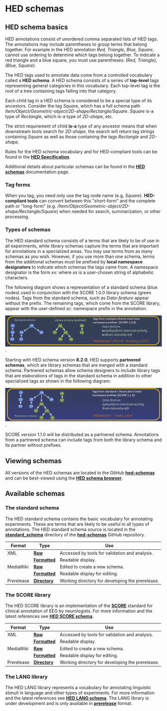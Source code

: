 # HED schemas

## HED schema basics

HED annotations consist of unordered comma separated lists of HED tags.
The annotations may include parentheses to group terms that belong together.
For example in the HED annotation *Red, Triangle, Blue, Square*,
cannot use ordering to determine which tags belong together.
To indicate a red triangle and a blue square, you must use parentheses:
*(Red, Triangle), (Blue, Square)*.

The HED tags used to annotate data come from a controlled vocabulary
called a **HED schema**. A HED schema consists of a series of **top-level** tags representing
general categories in this vocabulary.
Each top-level tag is the root of a tree containing tags falling into that category.

Each child tag in a HED schema is considered to be a special type of its ancestors.
Consider the tag *Square*, which has a full schema path
*Item/Object/Geometric-object/2D-shape/Rectangle/Square*.
*Square* is-a type of *Rectangle*, which is-a type of *2D-shape*, etc.

The strict requirement of child **is-a** type of any ancestor
means that when downstream tools search for *2D-shape*, 
the search will return tag strings containing *Square* as well as those 
containing the tags *Rectangle* and *2D-shape*.

Rules for the HED schema vocabulary and for HED-compliant tools can be found in the
[**HED Specification**](https://www.hedtags.org/hed-specification/).

Additional details about particular schemas can be found in the
[**HED schemas**](https://hed-schemas.readthedocs.io/en/latest/index.html) documentation page.

### Tag forms

When you tag, you need only use the tag node name (e.g, *Square*).
**HED-compliant tools** can convert between this "short-form" and the complete path or "long-form" 
(e.g. */Item/Object/Geometric-object/2D-shape/Rectangle/Square*) 
when needed for search, summarization, or other processing.

### Types of schemas

The HED standard schema consists of a terms that are likely to be of use in all experiments,
while library schemas capture the terms that are important for annotations in a specialized areas.
You may use terms from as many schemas as you wish.
However, if you use more than one schema, terms from the additional schemas must be prefixed
by **local namespace designators** to indicate which schemas the tags came from.
A namespace designator is the form *xx:* where *xx* is a user-chosen string of alphabetic characters.

The following diagram shows a representation of a standard schema (blue nodes) used in
conjunction with the SCORE 1.0.0 library schema (green nodes).
Tags from the standard schema, such as *Data-feature* appear without the prefix.
The remaining tags, which come from the SCORE library, 
appear with the user-defined *sc:* namespace prefix in the annotation.

![separate schemas](./_static/images/standardPlusLibrary.png).  

Starting with HED schema version **8.2.0**, HED supports **partnered schemas**,
which are library schemas that are merged with a standard schema.
Partnered schemas allow schema designers to include library
tags that are elaborations of tags in the standard schema in addition to other
specialized tags as shown in the following diagram:

![partnered schemas](./_static/images/partneredSchema.png).

SCORE version 1.1.0 will be distributed as a partnered schema.
Annotations from a partnered schema can include tags from both the library schema
and its partner without prefixes.

## Viewing schemas

All versions of the HED schemas are located in the GitHub
[**hed-schemas**](https://github.com/hed-standard/hed-schemas)
and can be best-viewed using the [**HED schema browser**](https://www.hedtags.org/hed-schema-browser/).

## Available schemas

### The standard schema

The HED standard schema contains the basic vocabulary for annotating experiments.
These are terms that are likely to be useful in all types of annotations.
The HED standard schema source is located in the 
[**standard_schema**](https://github.com/hed-standard/hed-schemas/tree/main/standard_schema)
directory of the [**hed-schemas**](https://github.com/hed-standard/hed-schemas) GitHub repository.

| Format     | Type | Use | 
|------------| ---- | ---- | 
| XML        |  [**Raw**](https://raw.githubusercontent.com/hed-standard/hed-schemas/main/standard_schema/hedxml/HED8.4.0.xml) | Accessed by tools for validation and analysis. |  
|            | [**Formatted**](https://github.com/hed-standard/hed-schemas/blob/main/standard_schema/hedxml/HED8.4.0.xml) | Readable display. |
| MediaWiki  | [**Raw**](https://raw.githubusercontent.com/hed-standard/hed-schemas/main/standard_schema/hedwiki/HED8.4.0.mediawiki) | Edited to create a new schema. |  
|            | [**Formatted**](https://github.com/hed-standard/hed-schemas/blob/main/standard_schema/hedwiki/HED8.4.0.mediawiki) |  Readable display for editing. |
| Prerelease | [**Directory**](https://github.com/hed-standard/hed-schemas/tree/main/standard_schemas/prerelease) |  Working directory for developing the prerelease. |

### The SCORE library

The HED SCORE library is an implementation of the [**SCORE**](https://www.sciencedirect.com/science/article/pii/S1388245717309069) standard for clinical annotation of EEG by neurologists.
For more information and the latest references see 
[**HED SCORE schema**](https://github.com/hed-standard/hed-schemas/blob/main/library_schemas/score/README.md).

| Format     | Type | Use | 
|------------| ---- | ---- | 
| XML        |  [**Raw**](https://raw.githubusercontent.com/hed-standard/hed-schemas/main/library_schemas/score/hedxml/HED_score_2.1.0.xml) | Accessed by tools for validation and analysis. |  
|            | [**Formatted**](https://github.com/hed-standard/hed-schemas/blob/main/library_schemas/score/hedxml/HED_score_1.1.0.xml) | Readable display. |
| MediaWiki  | [**Raw**](https://raw.githubusercontent.com/hed-standard/hed-schemas/main/library_schemas/score/hedwiki/HED_score_2.1.0.mediawiki) | Edited to create a new schema. |  
|            | [**Formatted**](https://github.com/hed-standard/hed-schemas/blob/main/library_schemas/score/hedwiki/HED_score_2.1.0.mediawiki) |  Readable display for editing. |
| Prerelease | [**Directory**](https://github.com/hed-standard/hed-schemas/tree/main/library_schemas/score/prerelease) |  Working directory for developing the prerelease. |

### The LANG library

The HED LANG library represents a vocabulary for annotating linguistic stimuli in language and other
types of experiments.
For more information and the latest references see 
[**HED LANG schema**](https://github.com/hed-standard/hed-schemas/blob/main/library_schemas/lang/README.md).
The LANG library is under development and is only available in 
[**prerelease**](https://github.com/hed-standard/hed-schemas/tree/main/library_schemas/lang/prerelease) format.

